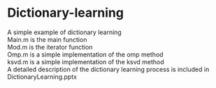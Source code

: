 # Dictionary-learning
A simple example of dictionary learning</br>
Main.m  is the main function</br>
Mod.m is the iterator function</br>
Omp.m is a simple implementation of the omp method</br>
ksvd.m is a simple implementation of the ksvd method</br>
A detailed description of the dictionary learning process is included in DictionaryLearning.pptx </br>
 
